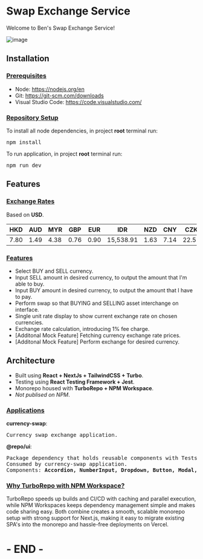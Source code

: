 # Swap Exchange Service

<p>Welcome to Ben's Swap Exchange Service!</p>

![image](https://github.com/user-attachments/assets/181a6ecd-33c2-467c-8c5f-f0d9dbf91bfa)

## Installation

### <u>Prerequisites</u>
* Node: https://nodejs.org/en
* Git: https://git-scm.com/downloads
* Visual Studio Code: https://code.visualstudio.com/

### <u>Repository Setup</u>
<p>To install all node dependencies, in project <b>root</b> terminal run:</p>
<pre>npm install</pre>
<p>To run application, in project <b>root</b> terminal run:</p>
<pre>npm run dev</pre>

## Features
### <u>Exchange Rates</u>
<p>Based on <b>USD</b>.</p>

| HKD  | AUD  | MYR  | GBP  | EUR  | IDR       | NZD  | CNY  | CZK  | AED  |
|------|------|------|------|------|-----------|------|------|------|------|
| 7.80 | 1.49 | 4.38 | 0.76 | 0.90 | 15,538.91 | 1.63 | 7.14 | 22.55 | 3.67 |


### <u>Features</u>
* Select BUY and SELL currency.
* Input SELL amount in desired currency, to output the amount that I'm able to buy.
* Input BUY amount in desired currency, to output the amount that I have to pay.
* Perform swap so that BUYING and SELLING asset interchange on interface. 
* Single unit rate display to show current exchange rate on chosen currencies. 
* Exchange rate calculation, introducing 1% fee charge.
* [Additonal Mock Feature] Fetching currency exchange rate prices. 
* [Additonal Mock Feature] Perform exchange for desired currency. 

## Architecture
* Built using <b>React + NextJs + TailwindCSS + Turbo</b>.
* Testing using <b>React Testing Framework + Jest</b>.
* Monorepo housed with <b>TurboRepo + NPM Workspace</b>.
* <i>Not publised on NPM</i>. 

### <u>Applications</u>
<b>currency-swap</b>: 
<pre>Currency swap exchange application.</pre>
<b>@repo/ui</b>: 
<pre>
Package dependency that holds reusable components with Tests.
Consumed by currency-swap application.
Components: <b>Accordion, NumberInput, Dropdown, Button, Modal, Grid</b>
</pre>

### <u>Why TurboRepo with NPM Workspace?</u>
<p>
TurboRepo speeds up builds and CI/CD with caching and parallel execution, while NPM Workspaces keeps dependency management simple and makes code sharing easy. Both combine creates a smooth, scalable monorepo setup with strong support for Next.js, making it easy to migrate existing SPA's into the monorepo and hassle-free deployments on Vercel.
</p>

# - END -
